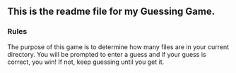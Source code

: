 ## This is the readme file for my Guessing Game.

### Rules

The purpose of this game is to determine how many files are in your 
current directory. You will be prompted to enter a guess and if your 
guess is correct, you win! If not, keep guessing until you get it.

### 

